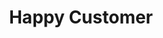 ---
title: "Happy Customer"
title_fr: "F Happy Customer"
count: "10567"
count_fr: "10567"
icon: "flaticon-laugh"
type: "counter"

---